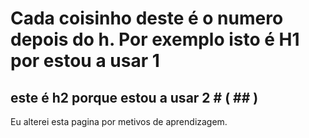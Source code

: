 # Cada coisinho deste é o numero depois do h. Por exemplo isto é H1 por estou a usar 1 #
## este é h2 porque estou a usar 2 # ( ## )


Eu alterei esta pagina por metivos de aprendizagem.
